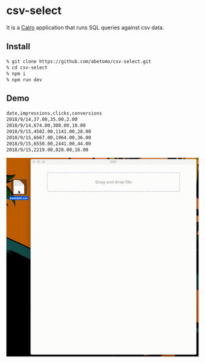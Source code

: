 # csv-select

It is a [Calro](https://github.com/GoogleChromeLabs/carlo) application that runs SQL queries against csv data.

## Install

```
% git clone https://github.com/abetomo/csv-select.git
% cd csv-select
% npm i
% npm run dev
```

## Demo

```csv:sample.csv
date,impressions,clicks,conversions
2018/9/14,37.00,35.00,2.00
2018/9/14,674.00,308.00,10.00
2018/9/15,4502.00,1141.00,28.00
2018/9/15,6667.00,1964.00,36.00
2018/9/15,6550.00,2441.00,44.00
2018/9/15,2219.00,828.00,16.00
```

![Demo](docs/demo.gif)
